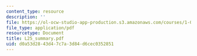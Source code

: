 ```yaml
---
content_type: resource
description: ''
file: https://ol-ocw-studio-app-production.s3.amazonaws.com/courses/1-051-structural-engineering-design-fall-2003/d0a53d2843d47c7a3d84d6cec0352851_L25_summary.pdf
file_type: application/pdf
resourcetype: Document
title: L25_summary.pdf
uid: d0a53d28-43d4-7c7a-3d84-d6cec0352851
---
```

